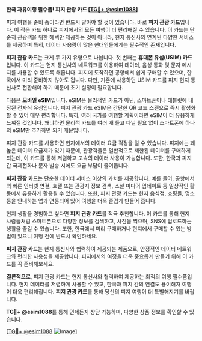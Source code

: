 **한국 자유여행 필수품! 피지 관광 카드 [[TG💪+ @esim1088](https://t.me/s/esim1088)]**

피지 여행을 준비 중이라면 반드시 알아야 할 것이 있습니다. 바로 **피지 관광 카드**입니다. 이 작은 카드 하나로 피지에서의 모든 여행이 더 편리해질 수 있습니다. 이 카드는 단순히 관광객을 위한 혜택만 제공하는 것이 아니라, 현지 통신사와 연계된 다양한 서비스를 제공하며 특히, 데이터 사용량이 많은 현대인들에게는 필수적인 존재입니다.

**피지 관광 카드**는 크게 두 가지 유형으로 나뉩니다. 첫 번째는 **휴대폰 유심(USIM) 카드**입니다. 이 카드는 현지 통신사의 네트워크를 이용하여 데이터, 음성 통화 및 문자 메시지를 사용할 수 있도록 해줍니다. 피지에 도착하면 공항에서 쉽게 구매할 수 있으며, 한국에서 미리 준비하지 않아도 됩니다. 다만, 기존에 사용하던 USIM 카드를 피지 현지 통신사로 전환해야 하기 때문에 초기 설정이 필요합니다.

다음은 **모바일 eSIM**입니다. eSIM은 물리적인 카드가 아닌, 스마트폰이나 태블릿에 내장된 전자식 유심입니다. 피지 관광 카드 eSIM은 간단한 QR 코드 스캔으로 즉시 활성화할 수 있어 매우 편리합니다. 특히, 여러 국가를 여행할 계획이라면 eSIM이 더 유용하게 느껴질 것입니다. 왜냐하면 물리적 카드를 여러 개 들고 다닐 필요 없이 스마트폰에 하나의 eSIM만 추가하면 되기 때문입니다.

피지 관광 카드를 사용하면 현지에서의 데이터 요금 걱정을 덜 수 있습니다. 피지에는 꽤 높은 데이터 요금제가 있기 때문에, 관광객들은 일반적으로 제한된 데이터를 구매하게 되는데, 이 카드를 통해 저렴하고 고속의 데이터 사용이 가능합니다. 또한, 한국과 피지 간 국제전화나 문자 발송 시에도 요금 부담이 줄어듭니다.

**피지 관광 카드**는 단순한 데이터 서비스 이상의 가치를 제공합니다. 예를 들어, 공항에서의 빠른 인터넷 연결, 호텔 또는 관광지 정보 검색, 소셜 미디어 업데이트 등 일상적인 활동에서 유용하게 활용될 수 있습니다. 또한, 피지 관광 카드는 현지 음식점, 쇼핑몰, 명소 등을 안내하는 앱과 연동되어 있어 여행을 더욱 즐겁게 만들어 줍니다.

현지 생활을 경험하고 싶다면 **피지 관광 카드**를 적극 추천합니다. 이 카드를 통해 현지 사람들처럼 스마트폰으로 다양한 정보를 검색하고, 사진을 찍으며, SNS에 업로드하는 생활을 즐길 수 있습니다. 또한, 한국에서 미리 구매하거나 현지에서 구매할 수 있는 방법이 있으니 여행 전에 반드시 확인하세요.

**피지 관광 카드**는 현지 통신사와 협력하여 제공되는 제품으로, 안정적인 데이터 네트워크와 편리한 사용성을 제공합니다. 피지에서의 여정을 더욱 풍요롭게 만들기 위해 이 카드를 꼭 준비해보세요.

**결론적으로**, 피지 관광 카드는 현지 통신사와 협력하여 제공하는 최적의 여행 필수품입니다. 현지 데이터를 저렴하게 사용할 수 있고, 한국과 피지 간의 연결도 용이해져 여행이 더욱 편리해집니다. **피지 관광 카드**를 통해 당신의 피지 여행이 더 특별해지기를 바랍니다.

**TG💪+ @esim1088**를 통해 언제든지 상담 가능하며, 다양한 상품 정보를 확인할 수 있습니다. 

[[TG💪+ @esim1088](https://t.me/s/esim1088) ![Image](https://i.postimg.cc/Y0z9fWf4/image.png)]